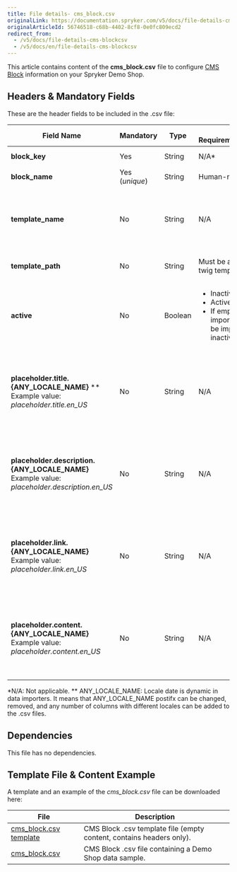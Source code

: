 ```yaml
---
title: File details- cms_block.csv
originalLink: https://documentation.spryker.com/v5/docs/file-details-cms-blockcsv
originalArticleId: 56746518-c68b-4402-8cf8-0e0fc809ecd2
redirect_from:
  - /v5/docs/file-details-cms-blockcsv
  - /v5/docs/en/file-details-cms-blockcsv
---
```


This article contains content of the **cms_block.csv** file to configure [CMS Block](/docs/scos/user/features/{{page.version}}/cms/cms-block/cms-block.html) information on your Spryker Demo Shop.

## Headers & Mandatory Fields 
These are the header fields to be included in the .csv file:

| Field Name | Mandatory | Type | Other Requirements/Comments | Description |
| --- | --- | --- | --- | --- |
| **block_key** | Yes | String |N/A* |Block key identifier  |
| **block_name** | Yes (*unique*) | String |Human-readable name. | Name of the block. |
| **template_name** | No | String |N/A | Alphabetical identifier of the slot. It will be shown in the Back Office. |
| **template_path** | No | String |Must be a valid path to a twig template. | Path to the Twig file template. |
| **active** | No | Boolean |<ul><li>Inactive = 0</li><li>Active = 1</li><li>If empty during the import, the block will be imported as inactive.</li></ul> | Indicates if the block is active or inactive. |
| **placeholder.title.{ANY_LOCALE_NAME}** ** <br>Example value: *placeholder.title.en_US* | No | String | N/A | Placeholder for block title, translated into the specified locale (US for our example). | 
| **placeholder.description.{ANY_LOCALE_NAME}**<br>Example value: *placeholder.description.en_US* | No | String | N/A | Placeholder for block description, translated into the specified locale (US for our example). |
| **placeholder.link.{ANY_LOCALE_NAME}**<br>Example value: *placeholder.link.en_US* | No | String | N/A | Placeholder for block link, translated into the specified locale (US for our example). |
| **placeholder.content.{ANY_LOCALE_NAME}**<br>Example value: *placeholder.content.en_US* | No | String | N/A | Placeholder for block content, translated into the specified locale (US for our example). |
*N/A: Not applicable.
** ANY_LOCALE_NAME: Locale date is dynamic in data importers. It means that ANY_LOCALE_NAME postifx can be changed, removed, and any number of columns with different locales can be added to the .csv files.

## Dependencies

This file has no dependencies.

## Template File & Content Example
A template and an example of the *cms_block.csv*  file can be downloaded here:

| File | Description |
| --- | --- |
| [cms_block.csv template](https://spryker.s3.eu-central-1.amazonaws.com/docs/Developer+Guide/Back-End/Data+Manipulation/Data+Ingestion/Data+Import/Data+Import+Categories/Content+Management/Template+cms_block.csv) | CMS Block .csv template file (empty content, contains headers only). |
| [cms_block.csv](https://spryker.s3.eu-central-1.amazonaws.com/docs/Developer+Guide/Back-End/Data+Manipulation/Data+Ingestion/Data+Import/Data+Import+Categories/Content+Management/cms_block.csv) | CMS Block .csv file containing a Demo Shop data sample. |
